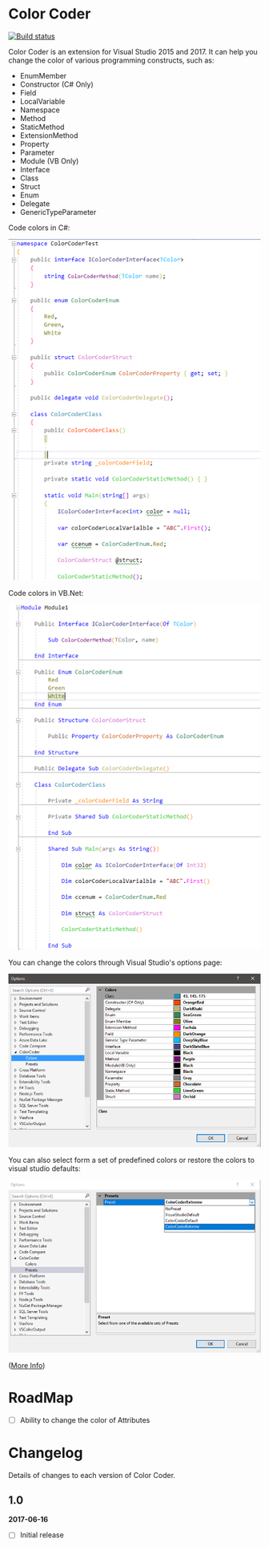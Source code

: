 # Color Coder
[![Build status](https://ci.appveyor.com/api/projects/status/vkftm32rfsm8rsv9?svg=true)](https://ci.appveyor.com/project/HamidMosalla/visualstudio-colorcoder)

Color Coder is an extension for Visual Studio 2015 and 2017. It can help you change the color of various programming constructs, such as:
      
* EnumMember          
* Constructor (C# Only)       
* Field               
* LocalVariable       
* Namespace           
* Method              
* StaticMethod        
* ExtensionMethod     
* Property            
* Parameter           
* Module (VB Only)              
* Interface           
* Class               
* Struct              
* Enum                
* Delegate            
* GenericTypeParameter

Code colors in C#:

![Color Coder C Sharp](ColorCoder/Resources/ColorCoderCSharp.png)

Code colors in VB.Net:

![Color Coder V B](ColorCoder/Resources/ColorCoderVB.png)

You can change the colors through Visual Studio's options page:

![Color Coder Option Page](ColorCoder/Resources/ColorCoderOptionPage.png)

You can also select form a set of predefined colors or restore the colors to visual studio defaults:

![Color Coder Option Page Preset](ColorCoder/Resources/ColorCoderOptionPagePreset.png)

([More Info](http://hamidmosalla.com/color-coder))

# RoadMap

- [ ] Ability to change the color of Attributes

# Changelog

Details of changes to each version of Color Coder.

## 1.0

**2017-06-16**
- [ ] Initial release
